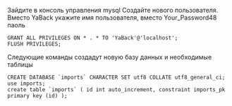 Зайдите в консоль управления mysql
Создайте нового пользователя. Вместо YaBack укажите имя пользователя, вместо Your_Password48 паоль

```CREATE USER 'YaBack'@'localhost' IDENTIFIED BY 'Your_Password48';
GRANT ALL PRIVILEGES ON * . * TO 'YaBack'@'localhost';
FLUSH PRIVILEGES;
```
Следующие команды создадут новую базу данных и необходимые таблицы 
```
CREATE DATABASE `imports` CHARACTER SET utf8 COLLATE utf8_general_ci;
use imports;
create table `imports` ( id int auto_increment, constraint imports_pk primary key (id) );
```
